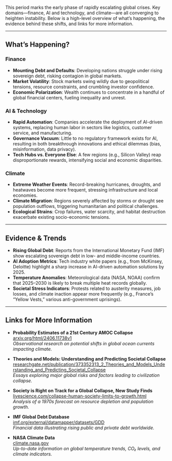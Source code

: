 This period marks the early phase of rapidly escalating global crises. Key domains—finance, AI and technology, and climate—are all converging to heighten instability. Below is a high-level overview of what’s happening, the evidence behind these shifts, and links for more information.

---

## What’s Happening?

### Finance
- **Mounting Debt and Defaults**: Developing nations struggle under rising sovereign debt, risking contagion in global markets.  
- **Market Volatility**: Stock markets swing wildly due to geopolitical tensions, resource constraints, and crumbling investor confidence.  
- **Economic Polarization**: Wealth continues to concentrate in a handful of global financial centers, fueling inequality and unrest.

### AI & Technology
- **Rapid Automation**: Companies accelerate the deployment of AI-driven systems, replacing human labor in sectors like logistics, customer service, and manufacturing.  
- **Governance Vacuum**: Little to no regulatory framework exists for AI, resulting in both breakthrough innovations and ethical dilemmas (bias, misinformation, data privacy).  
- **Tech Hubs vs. Everyone Else**: A few regions (e.g., Silicon Valley) reap disproportionate rewards, intensifying social and economic disparities.

### Climate
- **Extreme Weather Events**: Record-breaking hurricanes, droughts, and heatwaves become more frequent, stressing infrastructure and local economies.  
- **Climate Migration**: Regions severely affected by storms or drought see population outflows, triggering humanitarian and political challenges.  
- **Ecological Strains**: Crop failures, water scarcity, and habitat destruction exacerbate existing socio-economic tensions.

---

## Evidence & Trends

- **Rising Global Debt**: Reports from the International Monetary Fund (IMF) show escalating sovereign debt in low- and middle-income countries.  
- **AI Adoption Metrics**: Tech industry white papers (e.g., from McKinsey, Deloitte) highlight a sharp increase in AI-driven automation solutions by 2025.  
- **Temperature Anomalies**: Meteorological data (NASA, NOAA) confirm that 2025–2030 is likely to break multiple heat records globally.  
- **Societal Stress Indicators**: Protests related to austerity measures, job losses, and climate inaction appear more frequently (e.g., France’s “Yellow Vests,” various anti-government uprisings).

---

## Links for More Information

- **Probability Estimates of a 21st Century AMOC Collapse**  
  [arxiv.org/html/2406.11738v1](https://arxiv.org/html/2406.11738v1)  
  *Observational research on potential shifts in global ocean currents impacting climate.*

- **Theories and Models: Understanding and Predicting Societal Collapse**  
  [researchgate.net/publication/373352313_2_Theories_and_Models_Understanding_and_Predicting_Societal_Collapse](https://www.researchgate.net/publication/373352313_2_Theories_and_Models_Understanding_and_Predicting_Societal_Collapse)  
  *Essays exploring major global risks and factors leading to civilization collapse.*

- **Society is Right on Track for a Global Collapse, New Study Finds**  
  [livescience.com/collapse-human-society-limits-to-growth.html](https://www.livescience.com/collapse-human-society-limits-to-growth.html)  
  *Analysis of a 1970s forecast on resource depletion and population growth.*

- **IMF Global Debt Database**  
  [imf.org/external/datamapper/datasets/GDD](https://www.imf.org/external/datamapper/datasets/GDD)  
  *Financial data illustrating rising public and private debt worldwide.*

- **NASA Climate Data**  
  [climate.nasa.gov](https://climate.nasa.gov/)  
  *Up-to-date information on global temperature trends, CO₂ levels, and climate indicators.*
